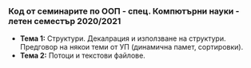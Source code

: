 ### Код от семинарите по ООП - спец. Компютърни науки - летен семестър 2020/2021



 - **Тема  1:** Структури. Декалрация и използване на структури. Предговор на някои теми от УП (динамична памет, сортировки).
 - **Тема  2:**  Потоци и текстови файлове.
